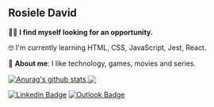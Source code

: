 <h2>Rosiele David</h2> 

 🕵️‍♀️ **I find myself looking for an opportunity.**
 
 🤓 I'm currently learning HTML, CSS, JavaScript, Jest, React.

 💬 **About me**: I like technology, games, movies and series.

<a href="https://github.com/rosids/">
  <img align="center" src="https://github-readme-stats.vercel.app/api?username=rosids&show_icons=true&include_all_commits=true&theme=dark" alt="Anurag's github stats" />
</a>

<a href="https://github.com/rosids/github-readme-stats">
  <img align="center" src="https://github-readme-stats.vercel.app/api/top-langs/?username=rosids&layout=compact&theme=dark" />
</a>

<p align="center">

[![Linkedin Badge](https://img.shields.io/badge/-Rosiele%20David-blue?style=flat-square&logo=Linkedin&logoColor=white&link=https://www.linkedin.com/in/rosieledavid/)](https://www.linkedin.com/in/rosieledavid/) [![Outlook Badge](https://img.shields.io/badge/-Rosiele%20David-blue?logo=mail.ru&style=flat-square&logoColor=white&link=mailto:rosieleserpa@hotmail.com)](mailto:rosieleserpa@hotmail.com)

</p>